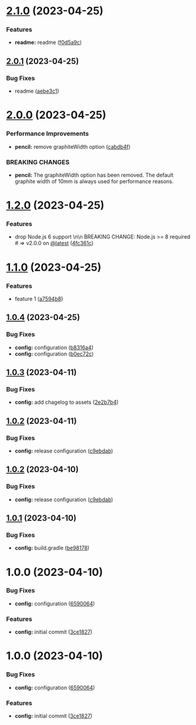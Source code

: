 # [2.1.0](https://github.com/rxvcp/poc-semantic-release/compare/v2.0.1...v2.1.0) (2023-04-25)


### Features

* **readme:** readme ([f0d5a9c](https://github.com/rxvcp/poc-semantic-release/commit/f0d5a9c3751fe06445cf6a9e8a27256cf2cdf3ee))

## [2.0.1](https://github.com/rxvcp/poc-semantic-release/compare/v2.0.0...v2.0.1) (2023-04-25)


### Bug Fixes

* readme ([aebe3c1](https://github.com/rxvcp/poc-semantic-release/commit/aebe3c1881b01e92fb44d3013d972bdd6a509c69))

# [2.0.0](https://github.com/rxvcp/poc-semantic-release/compare/v1.2.0...v2.0.0) (2023-04-25)


### Performance Improvements

* **pencil:** remove graphiteWidth option ([cabdb4f](https://github.com/rxvcp/poc-semantic-release/commit/cabdb4f7580f403301f5338554d3f382e5811a0c))


### BREAKING CHANGES

* **pencil:** The graphiteWidth option has been removed.
The default graphite width of 10mm is always used for performance reasons.

# [1.2.0](https://github.com/rxvcp/poc-semantic-release/compare/v1.1.0...v1.2.0) (2023-04-25)


### Features

* drop Node.js 6 support \n\n BREAKING CHANGE: Node.js >= 8 required # => v2.0.0 on [@latest](https://github.com/latest) ([4fc361c](https://github.com/rxvcp/poc-semantic-release/commit/4fc361cc8c5eba858bc2c96e1424f76434a63ef5))

# [1.1.0](https://github.com/rxvcp/poc-semantic-release/compare/v1.0.4...v1.1.0) (2023-04-25)


### Features

* feature 1 ([a7594b8](https://github.com/rxvcp/poc-semantic-release/commit/a7594b81d38c84f94fbc92f411488c0f63c6e77c))

## [1.0.4](https://github.com/rxvcp/poc-semantic-release/compare/v1.0.3...v1.0.4) (2023-04-25)


### Bug Fixes

* **config:** configuration ([b8316a4](https://github.com/rxvcp/poc-semantic-release/commit/b8316a4269a4f143d7ee5fb45f021efc72127d38))
* **config:** configuration ([b0ec72c](https://github.com/rxvcp/poc-semantic-release/commit/b0ec72c4e168d82b5b6cdbe8c3a83aba59082844))

## [1.0.3](https://github.com/rxvcp/poc-semantic-release/compare/v1.0.2...v1.0.3) (2023-04-11)


### Bug Fixes

* **config:** add chagelog to assets ([2e2b7b4](https://github.com/rxvcp/poc-semantic-release/commit/2e2b7b417f38ecc2feb290939ca5265610672bf7))

## [1.0.2](https://github.com/rxvcp/poc-semantic-release/compare/v1.0.1...v1.0.2) (2023-04-11)


### Bug Fixes

* **config:** release configuration ([c9ebdab](https://github.com/rxvcp/poc-semantic-release/commit/c9ebdabdfa03d1aaf6f03544081a7a4a849e6d88))

## [1.0.2](https://github.com/rxvcp/poc-semantic-release/compare/v1.0.1...v1.0.2) (2023-04-10)


### Bug Fixes

* **config:** release configuration ([c9ebdab](https://github.com/rxvcp/poc-semantic-release/commit/c9ebdabdfa03d1aaf6f03544081a7a4a849e6d88))

## [1.0.1](https://github.com/rxvcp/poc-semantic-release/compare/v1.0.0...v1.0.1) (2023-04-10)


### Bug Fixes

* **config:** build.gradle ([be98178](https://github.com/rxvcp/poc-semantic-release/commit/be981783a9cffcc4456c8dc0fef3ce20379c2e5a))

# 1.0.0 (2023-04-10)


### Bug Fixes

* **config:** configuration ([6590064](https://github.com/rxvcp/poc-semantic-release/commit/659006466d5f8f4a1cdb24cd78cf81cf8a898c13))


### Features

* **config:** initial commit ([3ce1827](https://github.com/rxvcp/poc-semantic-release/commit/3ce1827594312b292c4800af51c09abedfb7c26d))

# 1.0.0 (2023-04-10)


### Bug Fixes

* **config:** configuration ([6590064](https://github.com/rxvcp/poc-semantic-release/commit/659006466d5f8f4a1cdb24cd78cf81cf8a898c13))


### Features

* **config:** initial commit ([3ce1827](https://github.com/rxvcp/poc-semantic-release/commit/3ce1827594312b292c4800af51c09abedfb7c26d))
